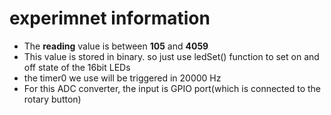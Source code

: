 # experimnet information

- The **reading** value is between **105** and **4059**  
- This value is stored in binary. so just use ledSet() function to set on and off state of the 16bit LEDs  
- the timer0 we use will be triggered in 20000 Hz  
- For this ADC converter, the input is GPIO port(which is connected to the rotary button)
